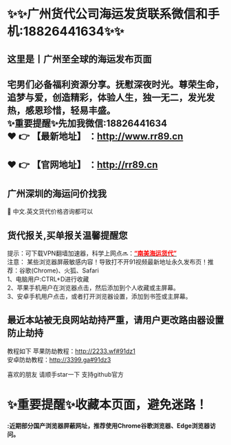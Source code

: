 # :sparkles::sparkles:广州货代公司海运发货联系微信和手机:18826441634:sparkles::sparkles:
## 这里是丨**广州至全球的海运发布页面**

宅男们必备福利资源分享。抚慰深夜时光。尊荣生命，追梦与爱，创造精彩，体验人生，独一无二，发光发热，感恩珍惜，轻易丰盛。<br>
✨重要提醒✨先加我微信:18826441634 <br>
 :heart: :point_right: 【最新地址】 ：http://www.rr89.cn
 ------
 :heart: :point_right: 【官网地址】 ：http://rr89.cn
 ------
## 广州深圳的海运问价找我
📧 中文.英文货代价格咨询都可以<br>
## 货代报关,买单报关**温馨提醒您**  
提示：可下载VPN翻墙加速器，科学上网点🔜：<a href="http://www.rr89.cn" target="_blank" class="modalbtn text-blue nmB4hteGKB 3Xyk5Zcf_s" id="loginbox"><font size="" color="#ff0000"><strong>“南美海运货代”</strong></font></a><br>
    注意： 某些浏览器屏蔽敏感内容！导致打不开91视频最新地址永久发布页！推荐：谷歌(Chrome)、火狐、Safari<br>
    1、电脑用户:CTRL+D进行收藏<br>
    2、苹果手机用户在浏览器点击，然后添加到个人收藏或主屏幕。<br>
    3、安卓手机用户点击，或者打开浏览器设置，添加到书签或主屏幕。<br>
## **最近本站被无良网站劫持严重，请用户更改路由器设置防止劫持**

教程如下 苹果防劫教程：http://2233.wf#91dz1 <br>
安卓防劫教程：http://3399.ga#91dz3

喜欢的朋友 请顺手star一下  支持github官方
 
# :sparkles:重要提醒:sparkles:收藏本页面，避免迷路！

#### :近期部分国产浏览器屏蔽网址，推荐使用Chrome谷歌浏览器、Edge浏览器访问。
